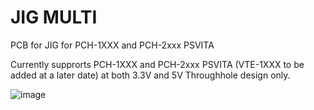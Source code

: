 # JIG MULTI
PCB for JIG for PCH-1XXX and PCH-2xxx PSVITA

Currently supprorts PCH-1XXX and PCH-2xxx PSVITA (VTE-1XXX to be added at a later date) at both 3.3V and 5V
Throughhole design only.

![image](https://github.com/SKGleba/bert/assets/203427/fe80fdd3-1260-4468-894a-85e30576c141)

